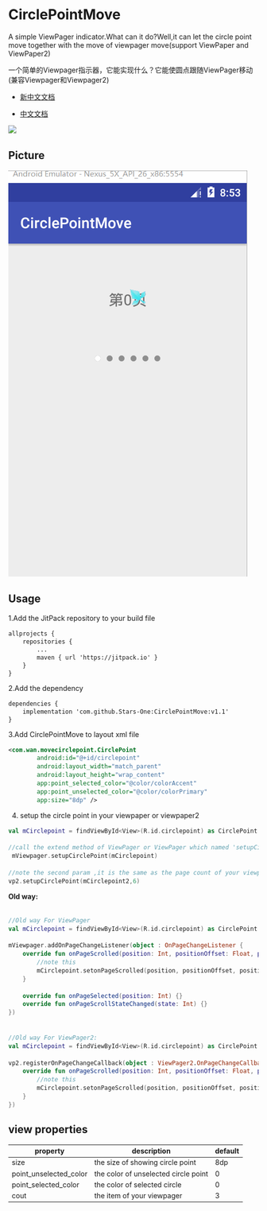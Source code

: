 # CirclePointMove

A simple ViewPager indicator.What can it do?Well,it can let the circle point move together with the move of viewpager move(support ViewPaper and ViewPaper2)

一个简单的Viewpager指示器，它能实现什么？它能使圆点跟随ViewPager移动(兼容Viewpager和Viewpager2)

- [新中文文档](https://github.com/stars-one/CirclePointMove/blob/master/README_zh.md)

- [中文文档](http://www.cnblogs.com/kexing/p/8433289.html)

<img src="https://jitpack.io/v/stars-one/CirclePointMove.svg" />

## Picture 
![]( https://github.com/Stars-One/CirclePointMove/raw/master/app/picture/b.gif)

## Usage 
  
1.Add the JitPack repository to your build file

```	
allprojects {
    repositories {
        ...
        maven { url 'https://jitpack.io' }
    }
}
```  

2.Add the dependency

```
dependencies {
    implementation 'com.github.Stars-One:CirclePointMove:v1.1'
}
```  

3.Add CirclePointMove to layout xml file
```xml
<com.wan.movecirclepoint.CirclePoint
        android:id="@+id/circlepoint"
        android:layout_width="match_parent"
        android:layout_height="wrap_content"
        app:point_selected_color="@color/colorAccent"
        app:point_unselected_color="@color/colorPrimary"
        app:size="8dp" />
```

4. setup the circle point in your viewpaper or viewpaper2

```kotlin
val mCirclepoint = findViewById<View>(R.id.circlepoint) as CirclePoint

//call the extend method of ViewPager or ViewPager which named 'setupCirclePoint'
 mViewpager.setupCirclePoint(mCirclepoint)

//note the second param ,it is the same as the page count of your viewpaper2
vp2.setupCirclePoint(mCirclepoint2,6)
```

**Old way:**

```kotlin

//Old way For ViewPager
val mCirclepoint = findViewById<View>(R.id.circlepoint) as CirclePoint

mViewpager.addOnPageChangeListener(object : OnPageChangeListener {
    override fun onPageScrolled(position: Int, positionOffset: Float, positionOffsetPixels: Int) {
        //note this
        mCirclepoint.setonPageScrolled(position, positionOffset, positionOffsetPixels)
    }

    override fun onPageSelected(position: Int) {}
    override fun onPageScrollStateChanged(state: Int) {}
})


//Old way For ViewPager2:
val mCirclepoint = findViewById<View>(R.id.circlepoint) as CirclePoint

vp2.registerOnPageChangeCallback(object : ViewPager2.OnPageChangeCallback() {
    override fun onPageScrolled(position: Int, positionOffset: Float, positionOffsetPixels: Int) {
        //note this
        mCirclepoint.setonPageScrolled(position, positionOffset, positionOffsetPixels)
    }
})
```

## view properties

|property				|description							|default|
|--						|--										|--		|
|size					|the size of showing circle point		|8dp	|
|point_unselected_color	|the color of unselected circle point	|0		|
|point_selected_color	|the color of selected circle			|0		|
|cout					|the item of your viewpager				|3		|



